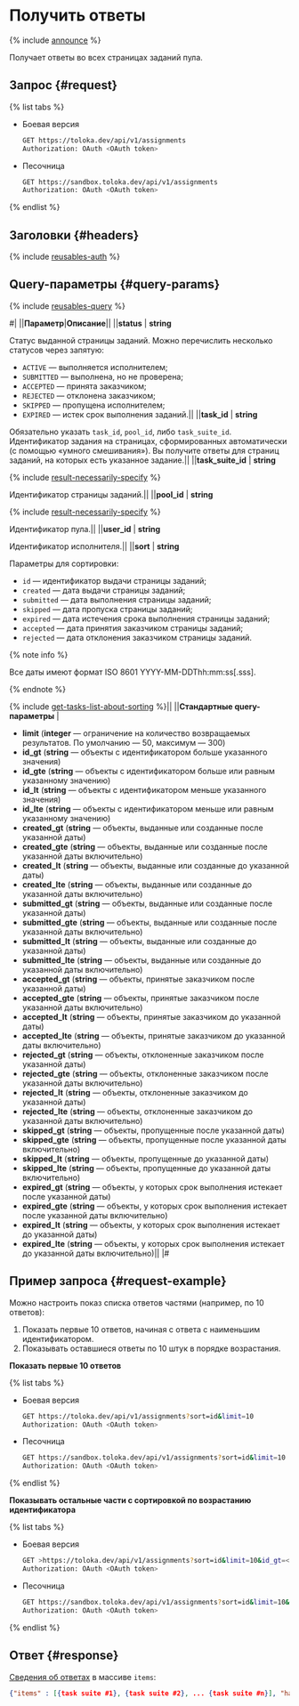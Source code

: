 # Получить ответы

{% include [announce](../_includes/announce.md) %}

Получает ответы во всех страницах заданий пула.

## Запрос {#request}

{% list tabs %}

- Боевая версия

    ```bash
    GET https://toloka.dev/api/v1/assignments
    Authorization: OAuth <OAuth token>
    ```

- Песочница

    ```bash
    GET https://sandbox.toloka.dev/api/v1/assignments
    Authorization: OAuth <OAuth token>
    ```

{% endlist %}

## Заголовки {#headers}

{% include [reusables-auth](../_includes/reusables/id-reusables/auth.md) %}

## Query-параметры {#query-params}

{% include [reusables-query](../_includes/reusables/id-reusables/query.md) %}

#|
||**Параметр**|**Описание**||
||**status** | **string**

Статус выданной страницы заданий. Можно перечислить несколько статусов через запятую:

- `ACTIVE` — выполняется исполнителем;
- `SUBMITTED` — выполнена, но не проверена;
- `ACCEPTED` — принята заказчиком;
- `REJECTED` — отклонена заказчиком;
- `SKIPPED` — пропущена исполнителем;
- `EXPIRED` — истек срок выполнения заданий.||
||**task_id** | **string**

Обязательно указать `task_id`, `pool_id`, либо `task_suite_id`.
Идентификатор задания на страницах, сформированных автоматически (с помощью «умного смешивания»). Вы получите ответы для страниц заданий, на которых есть указанное задание.||
||**task_suite_id** | **string**

{% include [result-necessarily-specify](../_includes/concepts/result/id-result/necessarily-specify.md) %}

Идентификатор страницы заданий.||
||**pool_id** | **string**

{% include [result-necessarily-specify](../_includes/concepts/result/id-result/necessarily-specify.md) %}

Идентификатор пула.||
||**user_id** | **string**

Идентификатор исполнителя.||
||**sort** | **string**

Параметры для сортировки:

- `id` — идентификатор выдачи страницы заданий;
- `created` — дата выдачи страницы заданий;
- `submitted` — дата выполнения страницы заданий;
- `skipped` — дата пропуска страницы заданий;
- `expired` — дата истечения срока выполнения страницы заданий;
- `accepted` — дата принятия заказчиком страницы заданий;
- `rejected` — дата отклонения заказчиком страницы заданий.

{% note info %}

Все даты имеют формат ISO 8601 YYYY-MM-DDThh:mm:ss[.sss].

{% endnote %}

{% include [get-tasks-list-about-sorting](../_includes/concepts/get-tasks-list/id-get-tasks-list/about-sorting.md) %}||
||**Стандартные query-параметры** |
- **limit** (**integer** — ограничение на количество возвращаемых результатов. По умолчанию — 50, максимум — 300)
- **id_gt** (**string** — объекты с идентификатором больше указанного значения)
- **id_gte** (**string** — объекты с идентификатором больше или равным указанному значению)
- **id_lt** (**string** — объекты с идентификатором меньше указанного значения)
- **id_lte** (**string** — объекты с идентификатором меньше или равным указанному значению)
- **created_gt** (**string** — объекты, выданные или созданные после указанной даты)
- **created_gte** (**string** — объекты, выданные или созданные после указанной даты включительно)
- **created_lt** (**string** — объекты, выданные или созданные до указанной даты)
- **created_lte** (**string** — объекты, выданные или созданные до указанной даты включительно)
- **submitted_gt** (**string** — объекты, выданные или созданные после указанной даты)
- **submitted_gte** (**string** — объекты, выданные или созданные после указанной даты включительно)
- **submitted_lt** (**string** — объекты, выданные или созданные до указанной даты)
- **submitted_lte** (**string** — объекты, выданные или созданные до указанной даты включительно)
- **accepted_gt** (**string** — объекты, принятые заказчиком после указанной даты)
- **accepted_gte** (**string** — объекты, принятые заказчиком после указанной даты включительно)
- **accepted_lt** (**string** — объекты, принятые заказчиком до указанной даты)
- **accepted_lte** (**string** — объекты, принятые заказчиком до указанной даты включительно)
- **rejected_gt** (**string** — объекты, отклоненные заказчиком после указанной даты)
- **rejected_gte** (**string** — объекты, отклоненные заказчиком после указанной даты включительно)
- **rejected_lt** (**string** — объекты, отклоненные заказчиком до указанной даты)
- **rejected_lte** (**string** — объекты, отклоненные заказчиком до указанной даты включительно)
- **skipped_gt** (**string** — объекты, пропущенные после указанной даты)
- **skipped_gte** (**string** — объекты, пропущенные после указанной даты включительно)
- **skipped_lt** (**string** — объекты, пропущенные до указанной даты)
- **skipped_lte** (**string** — объекты, пропущенные до указанной даты включительно)
- **expired_gt** (**string** — объекты, у которых срок выполнения истекает после указанной даты)
- **expired_gte** (**string** — объекты, у которых срок выполнения истекает после указанной даты включительно)
- **expired_lt** (**string** — объекты, у которых срок выполнения истекает до указанной даты)
- **expired_lte** (**string** — объекты, у которых срок выполнения истекает до указанной даты включительно)||
|#

## Пример запроса {#request-example}

Можно настроить показ списка ответов частями (например, по 10 ответов):

1. Показать первые 10 ответов, начиная с ответа с наименьшим идентификатором.
1. Показывать оставшиеся ответы по 10 штук в порядке возрастания.

**Показать первые 10 ответов**

{% list tabs %}

- Боевая версия

    ```bash
    GET https://toloka.dev/api/v1/assignments?sort=id&limit=10
    Authorization: OAuth <OAuth token>
    ```

- Песочница

    ```bash
    GET https://sandbox.toloka.dev/api/v1/assignments?sort=id&limit=10
    Authorization: OAuth <OAuth token>
    ```

{% endlist %}

**Показывать остальные части с сортировкой по возрастанию идентификатора**

{% list tabs %}

- Боевая версия

    ```bash
    GET >https://toloka.dev/api/v1/assignments?sort=id&limit=10&id_gt=<ID of the last task suite from the previous response>
    Authorization: OAuth <OAuth token>
    ```

- Песочница

    ```bash
    GET https://sandbox.toloka.dev/api/v1/assignments?sort=id&limit=10&id_gt=<ID of the last task suite from the previous response>
    Authorization: OAuth <OAuth token>
    ```

{% endlist %}

## Ответ {#response}

[Сведения об ответах](get-assignment-id.md) в массиве `items`:

```json
{"items" : [{task suite #1}, {task suite #2}, ... {task suite #n}], "has_more": true}
```